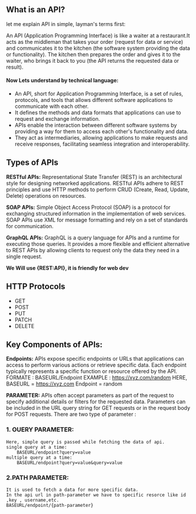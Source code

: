 ## What is an API? 

let me explain API in simple, layman's terms first:

An API (Application Programming Interface) is like a waiter at a restaurant.It acts as the middleman that takes your order (request for data or service) and communicates it to the kitchen (the software system providing the data or functionality). The kitchen then prepares the order and gives it to the waiter, who brings it back to you (the API returns the requested data or result).

#### Now Lets understand by technical language:

* An API, short for Application Programming Interface, is a set of rules, protocols, and tools that allows different software applications to communicate with each other.
* It defines the methods and data formats that applications can use to request and exchange information.
* APIs enable the interaction between different software systems by providing a way for them to access each other's functionality and data. 
* They act as intermediaries, allowing applications to make requests and receive responses, facilitating seamless integration and interoperability.

## Types of APIs

**RESTful APIs:** Representational State Transfer (REST) is an architectural style for designing networked applications. RESTful APIs adhere to REST principles and use HTTP methods to perform CRUD (Create, Read, Update, Delete) operations on resources.

**SOAP APIs:** Simple Object Access Protocol (SOAP) is a protocol for exchanging structured information in the implementation of web services. SOAP APIs use XML for message formatting and rely on a set of standards for communication.

**GraphQL APIs:** GraphQL is a query language for APIs and a runtime for executing those queries. It provides a more flexible and efficient alternative to REST APIs by allowing clients to request only the data they need in a single request.

**We Will use {REST:API}, it is friendly for web dev**

## HTTP Protocols
* GET
* POST
* PUT
* PATCH 
* DELETE

##  Key Components of APIs:

**Endpoints:**
    APIs expose specific endpoints or URLs that applications can access to perform various actions or retrieve specific data. Each endpoint typically represents a specific function or resource offered by the API.
    FORMATE :
                BASEURL/Endpoint
    EXAMPLE :
                https://xyz.com/random
                HERE,
                BASEURL = https://xyz.com
                Endpoint = random

**PARAMETER:**
    APIs often accept parameters as part of the request to specify additional details or filters for the requested data. Parameters can be included in the URL query string for GET requests or in the request body for POST requests.
    There are two type of parameter :

### 1. OUERY PARAMETER:
    Here, simple query is passed while fetching the data of api. 
    single query at a time:
        BASEURL/endpoint?query=value
    multiple query at a time:
        BASEURL/endpoint?query=value&query=value

### 2.PATH PARAMETER:
    It is used to fetch a data for more specific data. 
    In the api url in path-parameter we have to specific resorce like id ,key , username,etc.
    BASEURL/endpoint/{path-parameter}

    


